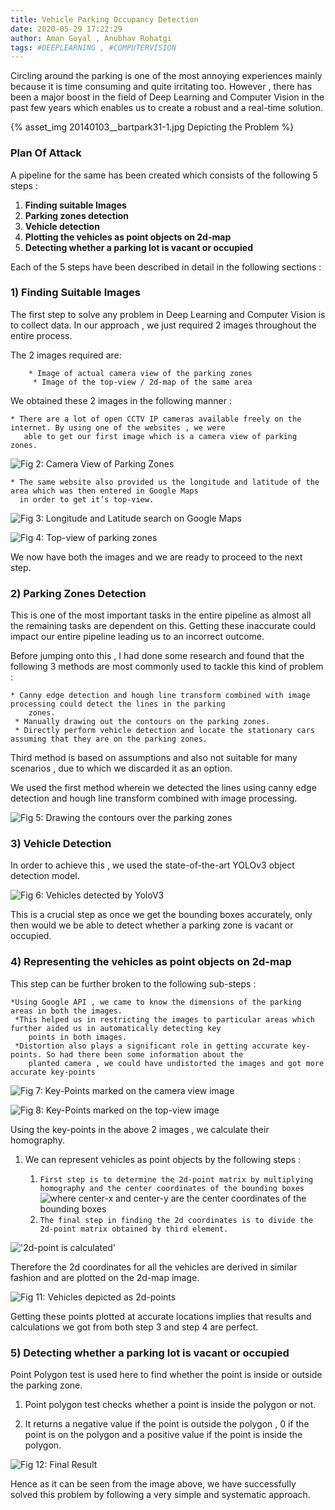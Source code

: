 ```yaml
---
title: Vehicle Parking Occupancy Detection
date: 2020-05-29 17:22:29
author: Aman Goyal , Anubhav Rohatgi
tags: #DEEPLEARNING , #COMPUTERVISION
---
```


Circling around the parking is one of the most annoying experiences mainly because it is time consuming and quite irritating too.
However , there has been a major boost in the field of Deep Learning and Computer Vision in the past few years which enables us to create a robust and a real-time solution.

{% asset_img 20140103__bartpark31-1.jpg Depicting the Problem %}

### Plan Of Attack

 A pipeline for the same has been created which consists of  the following 5 steps :


 1. **Finding suitable Images** 
 2. **Parking zones detection**
 3. **Vehicle detection**
 4. **Plotting the vehicles as point objects on 2d-map**
 5. **Detecting whether a parking lot is vacant or occupied** 

Each of the 5 steps have been described in detail in the following sections :

### 1) Finding Suitable Images

The first step to solve any problem in Deep Learning and Computer Vision is to collect data.
In our approach , we just required 2 images throughout the entire process.

The 2 images required are:

        * Image of actual camera view of the parking zones
         * Image of the top-view / 2d-map of the same area

We obtained these 2 images in the following manner :

	* There are a lot of open CCTV IP cameras available freely on the internet. By using one of the websites , we were 
	   able to get our first image which is a camera view of parking zones.

![Fig 2: Camera View of Parking Zones](2.png)

	* The same website also provided us the longitude and latitude of the area which was then entered in Google Maps 
	  in order to get it’s top-view.

![Fig 3: Longitude and Latitude search on Google Maps](3.png)

![Fig 4:  Top-view of parking zones](4.png)

We now have both the images and we are ready to proceed to the next step.

### 2) Parking Zones Detection

This is one of the most important tasks in the entire pipeline as almost all the remaining tasks are dependent on this. Getting these inaccurate could impact our entire pipeline leading us to an incorrect outcome.

Before jumping onto this , I had done some research and found that the following 3 methods are most commonly used to tackle this kind of problem :

	* Canny edge detection and hough line transform combined with image processing could detect the lines in the parking 
		zones.
	 * Manually drawing out the contours on the parking zones.
	 * Directly perform vehicle detection and locate the stationary cars assuming that they are on the parking zones.

Third method is based on assumptions and also not suitable for many scenarios , due to which we discarded it as an option.

We used the first method wherein we detected the lines using canny edge detection and hough line transform combined with image processing.

![Fig 5:  Drawing the contours over the parking zones](5.jpg)

### 3) Vehicle Detection

In order to achieve this , we used the state-of-the-art YOLOv3 object detection model.

![Fig 6:  Vehicles detected by YoloV3](6.jpg)

This is a crucial step as once we get the bounding boxes accurately, only  then would we be able to detect whether a parking zone is vacant or occupied.

### 4) Representing the vehicles as point objects on 2d-map

This step can be further broken to the following sub-steps :

	*Using Google API , we came to know the dimensions of the parking areas in both the images. 
	 *This helped us in restricting the images to particular areas which further aided us in automatically detecting key 
		points in both images.
	 *Distortion also plays a significant role in getting accurate key-points. So had there been some information about the 
		planted camera , we could have undistorted the images and got more accurate key-points 

![Fig 7:   Key-Points marked on the camera view image](7.jpg)

![Fig 8:   Key-Points marked on the top-view image](8.jpg)

Using the key-points in the above 2 images , we calculate their homography.

1. We can represent vehicles as point objects by the following steps  :

   1. `First step is to determine the 2d-point matrix by multiplying homography and the center coordinates of the bounding boxes`
![where center-x and center-y are the center coordinates of the bounding boxes](9.jpg)
   2. `The final step in finding the 2d coordinates is to divide the 2d-point matrix obtained by third element.`


!['2d-point is calculated'](10.png)

Therefore the 2d coordinates for all the vehicles are derived in similar fashion and are plotted on the 2d-map 
		image.

![Fig 11:   Vehicles depicted as 2d-points ](11.jpg)

Getting these points plotted at accurate locations implies that results and calculations we got from both step 3 
		and step 4 are perfect.

### 5) Detecting whether a parking lot is vacant or occupied

Point Polygon test is used here to find whether the point is inside or outside the parking zone.

1. Point polygon test checks whether a point is inside the polygon or not.

2. It returns a negative value if the point is outside the polygon , 0 if the point is on the polygon and a 
	positive value if the point is inside the polygon.

![Fig 12:   Final Result  ](12.jpg)

Hence as it can be seen from the image above, we have successfully solved this problem by following a very simple and systematic approach.

